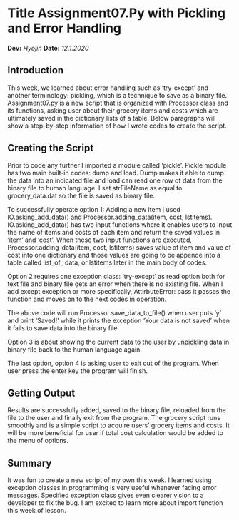 # **Title** **Assignment07.Py with Pickling and Error Handling**

**Dev:** *Hyojin* **Date:** *12.1.2020*

## Introduction
This week, we learned about error handling such as ‘try-except’ and another terminology: pickling, which is a technique to save as a binary file. Assignment07.py is a new script that is organized with Processor class and its functions, asking user about their grocery items and costs which are ultimately saved in the dictionary lists of a table. Below paragraphs will show a step-by-step information of how I wrote codes to create the script.

## Creating the Script
Prior to code any further I imported a module called ‘pickle’. Pickle module has two main built-in codes: dump and load. Dump makes it able to dump the data into an indicated file and load can read one row of data from the binary file to human language. I set strFileName as equal to grocery_data.dat so the file is saved as binary file. 

To successfully operate option 1: Adding a new item I used IO.asking_add_data() and Processor.adding_data(item, cost, lstitems). IO.asking_add_data() has two input functions where it enables users to input the name of items and costs of each item and return the saved values in ‘item’ and ‘cost’. When these two input functions are executed, Processor.adding_data(item, cost, lstitems) saves value of item and value of cost into one dictionary and those values are going to be appende into a table called list_of_ data, or lstitems later in the main body of codes. 

Option 2 requires one exception class: ‘try-except’ as read option both for text file and binary file gets an error when there is no existing file. When I add except exception or more specifically, AttirbuteError: pass it passes the function and moves on to the next codes in operation. 

The above code will run Processor.save_data_to_file() when user puts ‘y’ and print ‘Saved!’ while it prints the exception ‘Your data is not saved’ when it fails to save data into the binary file.

Option 3 is about showing the current data to the user by unpickling data in binary file back to the human language again. 

The last option, option 4 is asking user to exit out of the program. When user press the enter key the program will finish. 

## Getting Output
Results are successfully added, saved to the binary file, reloaded from the file to the user and finally exit from the program. The grocery script runs smoothly and is a simple script to acquire users’ grocery items and costs. It will be more beneficial for user if total cost calculation would be added to the menu of options. 

## Summary
It was fun to create a new script of my own this week. I learned using exception classes in programming is very useful whenever facing error messages. Specified exception class gives even clearer vision to a developer to fix the bug. I am excited to learn more about import function this week of lesson.  
